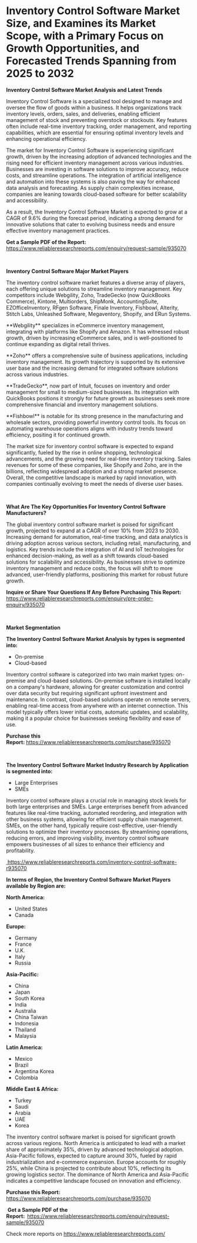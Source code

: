 <p><h1>Inventory Control Software Market Size, and Examines its Market Scope, with a Primary Focus on Growth Opportunities, and Forecasted Trends Spanning from 2025 to 2032</h1></p><p><strong>Inventory Control Software Market Analysis and Latest Trends</strong></p>
<p><p>Inventory Control Software is a specialized tool designed to manage and oversee the flow of goods within a business. It helps organizations track inventory levels, orders, sales, and deliveries, enabling efficient management of stock and preventing overstock or stockouts. Key features often include real-time inventory tracking, order management, and reporting capabilities, which are essential for ensuring optimal inventory levels and enhancing operational efficiency.</p><p>The market for Inventory Control Software is experiencing significant growth, driven by the increasing adoption of advanced technologies and the rising need for efficient inventory management across various industries. Businesses are investing in software solutions to improve accuracy, reduce costs, and streamline operations. The integration of artificial intelligence and automation into these systems is also paving the way for enhanced data analysis and forecasting. As supply chain complexities increase, companies are leaning towards cloud-based software for better scalability and accessibility.</p><p>As a result, the Inventory Control Software Market is expected to grow at a CAGR of 9.6% during the forecast period, indicating a strong demand for innovative solutions that cater to evolving business needs and ensure effective inventory management practices.</p></p>
<p><strong>Get a Sample PDF of the Report:&nbsp;</strong> <a href="https://www.reliableresearchreports.com/enquiry/request-sample/935070?utm_campaign=3111&utm_medium=2&utm_source=Github&utm_content=ia&utm_term=07032025&utm_id=inventory-control-software">https://www.reliableresearchreports.com/enquiry/request-sample/935070</a></p>
<p>&nbsp;</p>
<p><strong>Inventory Control Software Major Market Players</strong></p>
<p><p>The inventory control software market features a diverse array of players, each offering unique solutions to streamline inventory management. Key competitors include Webgility, Zoho, TradeGecko (now QuickBooks Commerce), Kintone, Multiorders, ShipMonk, AccountingSuite, EZOfficeInventory, RFgen Software, Finale Inventory, Fishbowl, Alterity, Stitch Labs, Unleashed Software, Megaventory, Shopify, and ERun Systems.</p><p>**Webgility** specializes in eCommerce inventory management, integrating with platforms like Shopify and Amazon. It has witnessed robust growth, driven by increasing eCommerce sales, and is well-positioned to continue expanding as digital retail thrives. </p><p>**Zoho** offers a comprehensive suite of business applications, including inventory management. Its growth trajectory is supported by its extensive user base and the increasing demand for integrated software solutions across various industries.</p><p>**TradeGecko**, now part of Intuit, focuses on inventory and order management for small to medium-sized businesses. Its integration with QuickBooks positions it strongly for future growth as businesses seek more comprehensive financial and inventory management solutions.</p><p>**Fishbowl** is notable for its strong presence in the manufacturing and wholesale sectors, providing powerful inventory control tools. Its focus on automating warehouse operations aligns with industry trends toward efficiency, positing it for continued growth.</p><p>The market size for inventory control software is expected to expand significantly, fueled by the rise in online shopping, technological advancements, and the growing need for real-time inventory tracking. Sales revenues for some of these companies, like Shopify and Zoho, are in the billions, reflecting widespread adoption and a strong market presence. Overall, the competitive landscape is marked by rapid innovation, with companies continually evolving to meet the needs of diverse user bases.</p></p>
<p>&nbsp;</p>
<p><strong>What Are The Key Opportunities For Inventory Control Software Manufacturers?</strong></p>
<p><p>The global inventory control software market is poised for significant growth, projected to expand at a CAGR of over 10% from 2023 to 2030. Increasing demand for automation, real-time tracking, and data analytics is driving adoption across various sectors, including retail, manufacturing, and logistics. Key trends include the integration of AI and IoT technologies for enhanced decision-making, as well as a shift towards cloud-based solutions for scalability and accessibility. As businesses strive to optimize inventory management and reduce costs, the focus will shift to more advanced, user-friendly platforms, positioning this market for robust future growth.</p></p>
<p><strong>Inquire or Share Your Questions If Any Before Purchasing This Report:</strong> <a href="https://www.reliableresearchreports.com/enquiry/pre-order-enquiry/935070?utm_campaign=3111&utm_medium=2&utm_source=Github&utm_content=ia&utm_term=07032025&utm_id=inventory-control-software">https://www.reliableresearchreports.com/enquiry/pre-order-enquiry/935070</a></p>
<p>&nbsp;</p>
<p><strong>Market Segmentation</strong></p>
<p><strong>The Inventory Control Software Market Analysis by types is segmented into:</strong></p>
<p><ul><li>On-premise</li><li>Cloud-based</li></ul></p>
<p><p>Inventory control software is categorized into two main market types: on-premise and cloud-based solutions. On-premise software is installed locally on a company's hardware, allowing for greater customization and control over data security but requiring significant upfront investment and maintenance. In contrast, cloud-based solutions operate on remote servers, enabling real-time access from anywhere with an internet connection. This model typically offers lower initial costs, automatic updates, and scalability, making it a popular choice for businesses seeking flexibility and ease of use.</p></p>
<p><strong>Purchase this Report:&nbsp;</strong><a href="https://www.reliableresearchreports.com/purchase/935070?utm_campaign=3111&utm_medium=2&utm_source=Github&utm_content=ia&utm_term=07032025&utm_id=inventory-control-software">https://www.reliableresearchreports.com/purchase/935070</a></p>
<p>&nbsp;</p>
<p><strong>The Inventory Control Software Market Industry Research by Application is segmented into:</strong></p>
<p><ul><li>Large Enterprises</li><li>SMEs</li></ul></p>
<p><p>Inventory control software plays a crucial role in managing stock levels for both large enterprises and SMEs. Large enterprises benefit from advanced features like real-time tracking, automated reordering, and integration with other business systems, allowing for efficient supply chain management. SMEs, on the other hand, typically require cost-effective, user-friendly solutions to optimize their inventory processes. By streamlining operations, reducing errors, and improving visibility, inventory control software empowers businesses of all sizes to enhance their efficiency and profitability.</p></p>
<p><a href="https://www.reliableresearchreports.com/inventory-control-software-r935070?utm_campaign=3111&utm_medium=2&utm_source=Github&utm_content=ia&utm_term=07032025&utm_id=inventory-control-software">&nbsp;https://www.reliableresearchreports.com/inventory-control-software-r935070</a></p>
<p><strong>In terms of Region, the Inventory Control Software Market Players available by Region are:</strong></p>
<p>
    <p> <strong> North America: </strong>
        <ul>
            <li>United States</li>
            <li>Canada</li>
        </ul>
        </p> 
    <p> <strong> Europe: </strong>
        <ul>
            <li>Germany</li>
            <li>France</li>
            <li>U.K.</li>
            <li>Italy</li>
            <li>Russia</li>
        </ul>
        </p> 
    <p> <strong> Asia-Pacific: </strong>
        <ul>
            <li>China</li>
            <li>Japan</li>
            <li>South Korea</li>
            <li>India</li>
            <li>Australia</li>
            <li>China Taiwan</li>
            <li>Indonesia</li>
            <li>Thailand</li>
            <li>Malaysia</li>
        </ul>
        </p> 
    <p> <strong> Latin America: </strong>
        <ul>
            <li>Mexico</li>
            <li>Brazil</li>
            <li>Argentina Korea</li>
            <li>Colombia</li>
        </ul>
        </p> 
    <p> <strong> Middle East & Africa: </strong>
        <ul>
            <li>Turkey</li>
            <li>Saudi</li>
            <li>Arabia</li>
            <li>UAE</li>
            <li>Korea</li>
        </ul>
    </p>
    </p>
<p><p>The inventory control software market is poised for significant growth across various regions. North America is anticipated to lead with a market share of approximately 35%, driven by advanced technological adoption. Asia-Pacific follows, expected to capture around 30%, fueled by rapid industrialization and e-commerce expansion. Europe accounts for roughly 25%, while China is projected to contribute about 10%, reflecting its growing logistics sector. The dominance of North America and Asia-Pacific indicates a competitive landscape focused on innovation and efficiency.</p></p>
<p><strong>Purchase this Report: </strong><a href="https://www.reliableresearchreports.com/purchase/935070?utm_campaign=3111&utm_medium=2&utm_source=Github&utm_content=ia&utm_term=07032025&utm_id=inventory-control-software">https://www.reliableresearchreports.com/purchase/935070</a></p>
<p>&nbsp;<strong>Get a Sample PDF of the Report:&nbsp;&nbsp;</strong><a href="https://www.reliableresearchreports.com/enquiry/request-sample/935070?utm_campaign=3111&utm_medium=2&utm_source=Github&utm_content=ia&utm_term=07032025&utm_id=inventory-control-software">https://www.reliableresearchreports.com/enquiry/request-sample/935070</a></p>
<p><strong></strong></p>
<p>Check more reports on <a href="https://www.reliableresearchreports.com/?utm_campaign=3111&utm_medium=2&utm_source=Github&utm_content=ia&utm_term=07032025&utm_id=inventory-control-software">https://www.reliableresearchreports.com/</a></p>